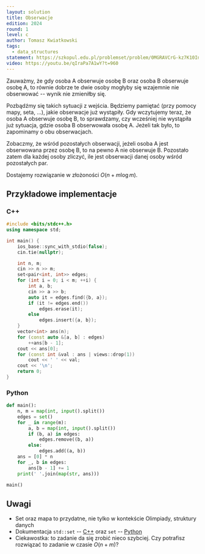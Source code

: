 ```yaml
---
layout: solution
title: Obserwacje
edition: 2024
round: 1
level: c
author: Tomasz Kwiatkowski
tags:
  - data_structures
statement: https://szkopul.edu.pl/problemset/problem/0MGRAVCrG-kz7K10InrFNVNI/site/
video: https://youtu.be/qIraPa7A1wY?t=960
---
```


Zauważmy, że gdy osoba A obserwuje osobę B oraz osoba B obserwuje osobę A,
to równie dobrze te dwie osoby mogłyby się wzajemnie nie obserwować -- wynik
nie zmieniłby się.

Pozbądźmy się takich sytuacji z wejścia.
Będziemy pamiętać (przy pomocy mapy, seta, ...), jakie obserwacje już wystąpiły.
Gdy wczytujemy teraz, że osoba A obserwuje osobę B, to sprawdzamy,
czy wcześniej nie wystąpiła już sytuacja, gdzie osoba B obserwowała osobę A.
Jeżeli tak było, to zapominamy o obu obserwacjach.

Zobaczmy, że wśród pozostałych obserwacji, jeżeli osoba A jest obserwowana
przez osobę B, to na pewno A nie obserwuje B.
Pozostało zatem dla każdej osoby zliczyć, ile jest obserwacji danej osoby
wśród pozostałych par.

Dostajemy rozwiązanie w złożoności $O(n + m \log{m})$.

## Przykładowe implementacje

### C++

```cpp
#include <bits/stdc++.h>
using namespace std;

int main() {
    ios_base::sync_with_stdio(false);
    cin.tie(nullptr);

    int n, m;
    cin >> n >> m;
    set<pair<int, int>> edges;
    for (int i = 0; i < m; ++i) {
        int a, b;
        cin >> a >> b;
        auto it = edges.find({b, a});
        if (it != edges.end())
            edges.erase(it);
        else
            edges.insert({a, b});
    }
    vector<int> ans(n);
    for (const auto &[a, b] : edges)
        ++ans[b - 1];
    cout << ans[0];
    for (const int &val : ans | views::drop(1))
        cout << ' ' << val;
    cout << '\n';
    return 0;
}

```

### Python

```py
def main():
    n, m = map(int, input().split())
    edges = set()
    for _ in range(m):
        a, b = map(int, input().split())
        if (b, a) in edges:
            edges.remove((b, a))
        else:
            edges.add((a, b))
    ans = [0] * n
    for _, b in edges:
        ans[b - 1] += 1
    print(' '.join(map(str, ans)))

main()
```

## Uwagi

- Set oraz mapa to przydatne, nie tylko w kontekście Olimpiady, struktury danych
- Dokumentacja `std::set` -- [C++](https://en.cppreference.com/w/cpp/container/set)
oraz `set` -- [Python](https://docs.python.org/3/tutorial/datastructures.html#sets)
- Ciekawostka: to zadanie da się zrobić nieco szybciej. Czy potrafisz rozwiązać to zadanie w czasie $O(n+m)$?
